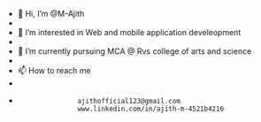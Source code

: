 - 👋 Hi, I’m @M-Ajith
- 
- 👀 I’m interested in Web and mobile application develeopment
- 
- 🌱 I’m currently pursuing MCA @ Rvs college of arts and science
- 
- 📫 How to reach me 
- 
-                    ajithofficial123@gmail.com
                     www.linkedin.com/in/ajith-m-4521b4216



